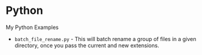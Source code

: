 # Python
My Python Examples

- `batch_file_rename.py` - This will batch rename a group of files in a given directory, once you pass the current and new extensions.
